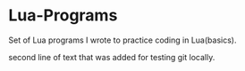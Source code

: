 # Lua-Programs
Set of Lua programs I wrote to practice coding in Lua(basics).

second line of text that was added for testing git locally.
